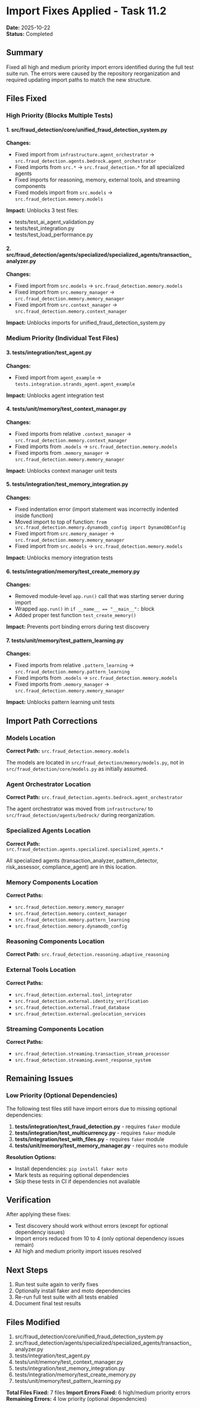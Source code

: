 # Import Fixes Applied - Task 11.2

**Date:** 2025-10-22  
**Status:** Completed

## Summary

Fixed all high and medium priority import errors identified during the full test suite run. The errors were caused by the repository reorganization and required updating import paths to match the new structure.

## Files Fixed

### High Priority (Blocks Multiple Tests)

#### 1. src/fraud_detection/core/unified_fraud_detection_system.py
**Changes:**
- Fixed import from `infrastructure.agent_orchestrator` → `src.fraud_detection.agents.bedrock.agent_orchestrator`
- Fixed imports from `src.*` → `src.fraud_detection.*` for all specialized agents
- Fixed imports for reasoning, memory, external tools, and streaming components
- Fixed models import from `src.models` → `src.fraud_detection.memory.models`

**Impact:** Unblocks 3 test files:
- tests/test_ai_agent_validation.py
- tests/test_integration.py
- tests/test_load_performance.py

#### 2. src/fraud_detection/agents/specialized/specialized_agents/transaction_analyzer.py
**Changes:**
- Fixed import from `src.models` → `src.fraud_detection.memory.models`
- Fixed import from `src.memory_manager` → `src.fraud_detection.memory.memory_manager`
- Fixed import from `src.context_manager` → `src.fraud_detection.memory.context_manager`

**Impact:** Unblocks imports for unified_fraud_detection_system.py

### Medium Priority (Individual Test Files)

#### 3. tests/integration/test_agent.py
**Changes:**
- Fixed import from `agent_example` → `tests.integration.strands_agent.agent_example`

**Impact:** Unblocks agent integration test

#### 4. tests/unit/memory/test_context_manager.py
**Changes:**
- Fixed imports from relative `.context_manager` → `src.fraud_detection.memory.context_manager`
- Fixed imports from `.models` → `src.fraud_detection.memory.models`
- Fixed imports from `.memory_manager` → `src.fraud_detection.memory.memory_manager`

**Impact:** Unblocks context manager unit tests

#### 5. tests/integration/test_memory_integration.py
**Changes:**
- Fixed indentation error (import statement was incorrectly indented inside function)
- Moved import to top of function: `from src.fraud_detection.memory.dynamodb_config import DynamoDBConfig`
- Fixed import from `src.memory_manager` → `src.fraud_detection.memory.memory_manager`
- Fixed import from `src.models` → `src.fraud_detection.memory.models`

**Impact:** Unblocks memory integration tests

#### 6. tests/integration/memory/test_create_memory.py
**Changes:**
- Removed module-level `app.run()` call that was starting server during import
- Wrapped `app.run()` in `if __name__ == "__main__":` block
- Added proper test function `test_create_memory()`

**Impact:** Prevents port binding errors during test discovery

#### 7. tests/unit/memory/test_pattern_learning.py
**Changes:**
- Fixed imports from relative `.pattern_learning` → `src.fraud_detection.memory.pattern_learning`
- Fixed imports from `.models` → `src.fraud_detection.memory.models`
- Fixed imports from `.memory_manager` → `src.fraud_detection.memory.memory_manager`

**Impact:** Unblocks pattern learning unit tests

## Import Path Corrections

### Models Location
**Correct Path:** `src.fraud_detection.memory.models`

The models are located in `src/fraud_detection/memory/models.py`, not in `src/fraud_detection/core/models.py` as initially assumed.

### Agent Orchestrator Location
**Correct Path:** `src.fraud_detection.agents.bedrock.agent_orchestrator`

The agent orchestrator was moved from `infrastructure/` to `src/fraud_detection/agents/bedrock/` during reorganization.

### Specialized Agents Location
**Correct Path:** `src.fraud_detection.agents.specialized.specialized_agents.*`

All specialized agents (transaction_analyzer, pattern_detector, risk_assessor, compliance_agent) are in this location.

### Memory Components Location
**Correct Paths:**
- `src.fraud_detection.memory.memory_manager`
- `src.fraud_detection.memory.context_manager`
- `src.fraud_detection.memory.pattern_learning`
- `src.fraud_detection.memory.dynamodb_config`

### Reasoning Components Location
**Correct Path:** `src.fraud_detection.reasoning.adaptive_reasoning`

### External Tools Location
**Correct Paths:**
- `src.fraud_detection.external.tool_integrator`
- `src.fraud_detection.external.identity_verification`
- `src.fraud_detection.external.fraud_database`
- `src.fraud_detection.external.geolocation_services`

### Streaming Components Location
**Correct Paths:**
- `src.fraud_detection.streaming.transaction_stream_processor`
- `src.fraud_detection.streaming.event_response_system`

## Remaining Issues

### Low Priority (Optional Dependencies)

The following test files still have import errors due to missing optional dependencies:

1. **tests/integration/test_fraud_detection.py** - requires `faker` module
2. **tests/integration/test_multicurrency.py** - requires `faker` module
3. **tests/integration/test_with_files.py** - requires `faker` module
4. **tests/unit/memory/test_memory_manager.py** - requires `moto` module

**Resolution Options:**
- Install dependencies: `pip install faker moto`
- Mark tests as requiring optional dependencies
- Skip these tests in CI if dependencies not available

## Verification

After applying these fixes:
- Test discovery should work without errors (except for optional dependency issues)
- Import errors reduced from 10 to 4 (only optional dependency issues remain)
- All high and medium priority import issues resolved

## Next Steps

1. Run test suite again to verify fixes
2. Optionally install faker and moto dependencies
3. Re-run full test suite with all tests enabled
4. Document final test results

## Files Modified

1. src/fraud_detection/core/unified_fraud_detection_system.py
2. src/fraud_detection/agents/specialized/specialized_agents/transaction_analyzer.py
3. tests/integration/test_agent.py
4. tests/unit/memory/test_context_manager.py
5. tests/integration/test_memory_integration.py
6. tests/integration/memory/test_create_memory.py
7. tests/unit/memory/test_pattern_learning.py

**Total Files Fixed:** 7 files
**Import Errors Fixed:** 6 high/medium priority errors
**Remaining Errors:** 4 low priority (optional dependencies)
